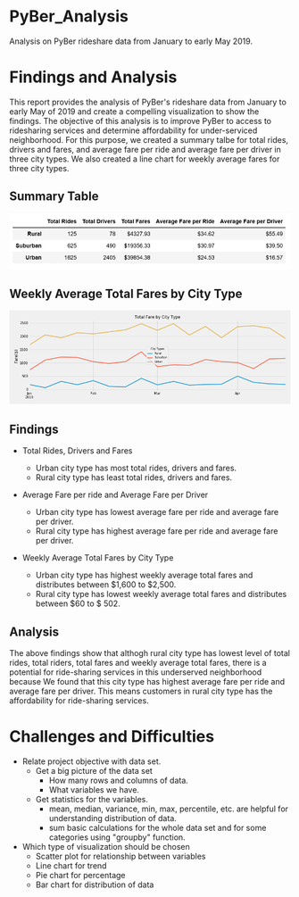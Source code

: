 # PyBer_Analysis

Analysis on PyBer rideshare data from January to early May 2019.

# Findings and Analysis

This report provides the analysis of PyBer's rideshare data from January to early May of 2019 and create a compelling visualization to show the findings. The objective of this analysis is to improve PyBer to access to ridesharing services and determine affordability for under-serviced neighborhood. For this purpose, we created a summary talbe for total rides, drivers and fares, and average fare per ride and average fare per driver in three city types. We also created a line chart for weekly average fares for three city types.

## Summary Table

![](analysis/SummaryTable.png)

## Weekly Average Total Fares by City Type

![](analysis/Fig8.png)

## Findings

- Total Rides, Drivers and Fares
  - Urban city type has most total rides, drivers and fares.
  - Rural city type has least total rides, drivers and fares.

- Average Fare per ride and Average Fare per Driver
  - Urban city type has lowest average fare per ride and average fare per driver.
  - Rural city type has highest average fare per ride and average fare per driver.

- Weekly Average Total Fares by City Type
  - Urban city type has highest weekly average total fares and distributes between $1,600 to $2,500.
  - Rural city type has lowest weekly average total fares and distributes between $60 to $ 502.

## Analysis

The above findings show that althogh rural city type has lowest level of total rides, total riders, total fares and weekly average total fares, there is a potential for ride-sharing services in this underserved neighborhood because We found that this city type has highest average fare per ride and average fare per driver. This means customers in rural city type has the affordability for ride-sharing services. 

# Challenges and Difficulties

- Relate project objective with data set.
  - Get a big picture of the data set
    - How many rows and columns of data.
    - What variables we have.
  - Get statistics for the variables.
    - mean, median, variance, min, max, percentile, etc. are helpful for understanding distribution of data.
    - sum basic calculations for the whole data set and for some categories using "groupby" function.
- Which type of visualization should be chosen
  - Scatter plot for relationship between variables
  - Line chart for trend
  - Pie chart for percentage
  - Bar chart for distribution of data
